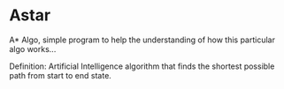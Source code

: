 # Astar
A* Algo, simple program to help the understanding of how this particular algo works...

Definition: 
Artificial Intelligence algorithm that finds the shortest possible path from start to end state.

